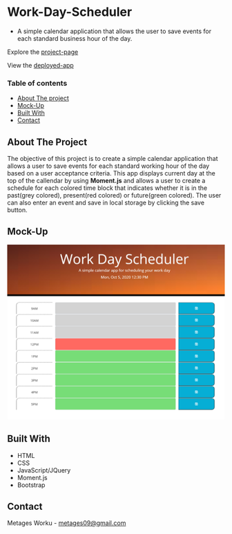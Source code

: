# Work-Day-Scheduler
  * A simple calendar application that allows the user to save events for each standard business hour of the day.

Explore the [project-page](https://github.com/Mgithub89/Work-Day-Scheduler.git)

View the [deployed-app](https://mgithub89.github.io/Work-Day-Scheduler/)

### Table of contents
   * [About The project](#About-The-Project)
   * [Mock-Up](#Mock-Up)
   * [Built With](#Built-With)
   * [Contact](#Contact)

 ## About The Project 
  
  The objective of this project is to create a simple calendar application that allows a user to save events for each standard working hour of the day based on a user acceptance criteria.
  This app displays current day at the top of the callendar by using **Moment.js** and allows a user to create a schedule for each colored time block that indicates whether it is in the past(grey colored), present(red colored) or future(green colored). The user can also enter an event and save in local storage by clicking the save button.

## Mock-Up
![Ui](Capture.PNG)

## Built With 
   * HTML
   * CSS
   * JavaScript/JQuery
   * Moment.js
   * Bootstrap

## Contact
Metages Worku - [metages09@gmail.com](mailto:metages09@gmail.com)

